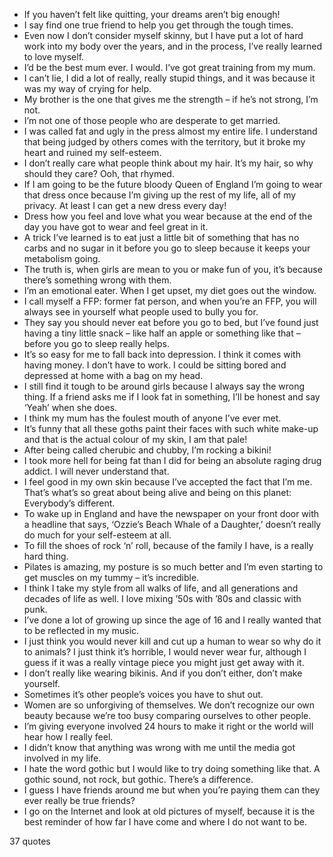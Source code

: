  - If you haven’t felt like quitting, your dreams aren’t big enough!
 - I say find one true friend to help you get through the tough times.
 - Even now I don’t consider myself skinny, but I have put a lot of hard work into my body over the years, and in the process, I’ve really learned to love myself.
 - I’d be the best mum ever. I would. I’ve got great training from my mum.
 - I can’t lie, I did a lot of really, really stupid things, and it was because it was my way of crying for help.
 - My brother is the one that gives me the strength – if he’s not strong, I’m not.
 - I’m not one of those people who are desperate to get married.
 - I was called fat and ugly in the press almost my entire life. I understand that being judged by others comes with the territory, but it broke my heart and ruined my self-esteem.
 - I don’t really care what people think about my hair. It’s my hair, so why should they care? Ooh, that rhymed.
 - If I am going to be the future bloody Queen of England I’m going to wear that dress once because I’m giving up the rest of my life, all of my privacy. At least I can get a new dress every day!
 - Dress how you feel and love what you wear because at the end of the day you have got to wear and feel great in it.
 - A trick I’ve learned is to eat just a little bit of something that has no carbs and no sugar in it before you go to sleep because it keeps your metabolism going.
 - The truth is, when girls are mean to you or make fun of you, it’s because there’s something wrong with them.
 - I’m an emotional eater. When I get upset, my diet goes out the window.
 - I call myself a FFP: former fat person, and when you’re an FFP, you will always see in yourself what people used to bully you for.
 - They say you should never eat before you go to bed, but I’ve found just having a tiny little snack – like half an apple or something like that – before you go to sleep really helps.
 - It’s so easy for me to fall back into depression. I think it comes with having money. I don’t have to work. I could be sitting bored and depressed at home with a bag on my head.
 - I still find it tough to be around girls because I always say the wrong thing. If a friend asks me if I look fat in something, I’ll be honest and say ‘Yeah’ when she does.
 - I think my mum has the foulest mouth of anyone I’ve ever met.
 - It’s funny that all these goths paint their faces with such white make-up and that is the actual colour of my skin, I am that pale!
 - After being called cherubic and chubby, I’m rocking a bikini!
 - I took more hell for being fat than I did for being an absolute raging drug addict. I will never understand that.
 - I feel good in my own skin because I’ve accepted the fact that I’m me. That’s what’s so great about being alive and being on this planet: Everybody’s different.
 - To wake up in England and have the newspaper on your front door with a headline that says, ‘Ozzie’s Beach Whale of a Daughter,’ doesn’t really do much for your self-esteem at all.
 - To fill the shoes of rock ‘n’ roll, because of the family I have, is a really hard thing.
 - Pilates is amazing, my posture is so much better and I’m even starting to get muscles on my tummy – it’s incredible.
 - I think I take my style from all walks of life, and all generations and decades of life as well. I love mixing ’50s with ’80s and classic with punk.
 - I’ve done a lot of growing up since the age of 16 and I really wanted that to be reflected in my music.
 - I just think you would never kill and cut up a human to wear so why do it to animals? I just think it’s horrible, I would never wear fur, although I guess if it was a really vintage piece you might just get away with it.
 - I don’t really like wearing bikinis. And if you don’t either, don’t make yourself.
 - Sometimes it’s other people’s voices you have to shut out.
 - Women are so unforgiving of themselves. We don’t recognize our own beauty because we’re too busy comparing ourselves to other people.
 - I’m giving everyone involved 24 hours to make it right or the world will hear how I really feel.
 - I didn’t know that anything was wrong with me until the media got involved in my life.
 - I hate the word gothic but I would like to try doing something like that. A gothic sound, not rock, but gothic. There’s a difference.
 - I guess I have friends around me but when you’re paying them can they ever really be true friends?
 - I go on the Internet and look at old pictures of myself, because it is the best reminder of how far I have come and where I do not want to be.

37 quotes